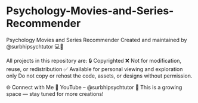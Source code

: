 # Psychology-Movies-and-Series-Recommender
Psychology Movies and Series Recommender
Created and maintained by @surbhipsychtutor 💻📘

All projects in this repository are:
🔒 Copyrighted
❌ Not for modification, reuse, or redistribution
✅ Available for personal viewing and exploration only
Do not copy or rehost the code, assets, or designs without permission.

🌐 Connect with Me
🎥 YouTube – @surbhipsychtutor
🚧 This is a growing space — stay tuned for more creations!
